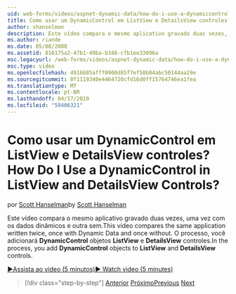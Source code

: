 ```yaml
---
uid: web-forms/videos/aspnet-dynamic-data/how-do-i-use-a-dynamiccontrol-in-listview-and-detailsview-controls
title: Como usar um DynamicControl em ListView e DetailsView controles? | Microsoft Docs
author: shanselman
description: Este vídeo compara o mesmo aplicativo gravado duas vezes, uma vez com os dados dinâmicos e outra sem. O processo, você adiciona objetos DynamicControl ao ListView um...
ms.author: riande
ms.date: 05/08/2008
ms.assetid: 816175a2-47b1-49ba-b346-cfb1ee33096a
msc.legacyurl: /web-forms/videos/aspnet-dynamic-data/how-do-i-use-a-dynamiccontrol-in-listview-and-detailsview-controls
msc.type: video
ms.openlocfilehash: 4916885afff0900d85f7ef58b84abc50144aa29e
ms.sourcegitcommit: 0f1119340e4464720cfd16d0ff15764746ea1fea
ms.translationtype: MT
ms.contentlocale: pt-BR
ms.lasthandoff: 04/17/2019
ms.locfileid: "59406321"
---
```

# <a name="how-do-i-use-a-dynamiccontrol-in-listview-and-detailsview-controls"></a><span data-ttu-id="623fe-105">Como usar um DynamicControl em ListView e DetailsView controles?</span><span class="sxs-lookup"><span data-stu-id="623fe-105">How Do I Use a DynamicControl in ListView and DetailsView Controls?</span></span>

<span data-ttu-id="623fe-106">por [Scott Hanselman](https://github.com/shanselman)</span><span class="sxs-lookup"><span data-stu-id="623fe-106">by [Scott Hanselman](https://github.com/shanselman)</span></span>

<span data-ttu-id="623fe-107">Este vídeo compara o mesmo aplicativo gravado duas vezes, uma vez com os dados dinâmicos e outra sem.</span><span class="sxs-lookup"><span data-stu-id="623fe-107">This video compares the same application written twice, once with Dynamic Data and once without.</span></span> <span data-ttu-id="623fe-108">O processo, você adicionará **DynamicControl** objetos **ListView** e **DetailsView** controles.</span><span class="sxs-lookup"><span data-stu-id="623fe-108">In the process, you add **DynamicControl** objects to **ListView** and **DetailsView** controls.</span></span>

[<span data-ttu-id="623fe-109">&#9654;Assista ao vídeo (5 minutos)</span><span class="sxs-lookup"><span data-stu-id="623fe-109">&#9654; Watch video (5 minutes)</span></span>](https://channel9.msdn.com/Blogs/ASP-NET-Site-Videos/how-do-i-use-a-dynamiccontrol-in-listview-and-detailsview-controls)

> [!div class="step-by-step"]
> <span data-ttu-id="623fe-110">[Anterior](how-do-i-display-unknown-datatypes.md)
> [Próximo](getting-started-with-dynamic-data.md)</span><span class="sxs-lookup"><span data-stu-id="623fe-110">[Previous](how-do-i-display-unknown-datatypes.md)
[Next](getting-started-with-dynamic-data.md)</span></span>
